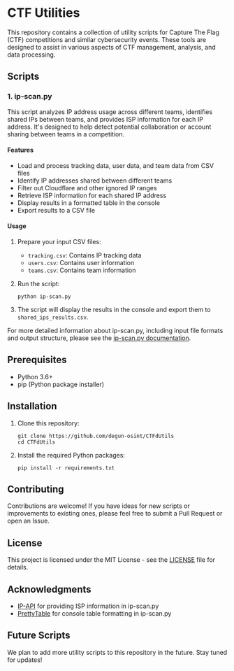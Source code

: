 # CTF Utilities

This repository contains a collection of utility scripts for Capture The Flag (CTF) competitions and similar cybersecurity events. These tools are designed to assist in various aspects of CTF management, analysis, and data processing.

## Scripts

### 1. ip-scan.py

This script analyzes IP address usage across different teams, identifies shared IPs between teams, and provides ISP information for each IP address. It's designed to help detect potential collaboration or account sharing between teams in a competition.

#### Features

- Load and process tracking data, user data, and team data from CSV files
- Identify IP addresses shared between different teams
- Filter out Cloudflare and other ignored IP ranges
- Retrieve ISP information for each shared IP address
- Display results in a formatted table in the console
- Export results to a CSV file

#### Usage

1. Prepare your input CSV files:
   - `tracking.csv`: Contains IP tracking data
   - `users.csv`: Contains user information
   - `teams.csv`: Contains team information

2. Run the script:
   ```
   python ip-scan.py
   ```

3. The script will display the results in the console and export them to `shared_ips_results.csv`.

For more detailed information about ip-scan.py, including input file formats and output structure, please see the [ip-scan.py documentation](docs/ip-scan.md).

## Prerequisites

- Python 3.6+
- pip (Python package installer)

## Installation

1. Clone this repository:
   ```
   git clone https://github.com/degun-osint/CTFdUtils
   cd CTFdUtils
   ```

2. Install the required Python packages:
   ```
   pip install -r requirements.txt
   ```

## Contributing

Contributions are welcome! If you have ideas for new scripts or improvements to existing ones, please feel free to submit a Pull Request or open an Issue.

## License

This project is licensed under the MIT License - see the [LICENSE](LICENSE) file for details.

## Acknowledgments

- [IP-API](https://ip-api.com/) for providing ISP information in ip-scan.py
- [PrettyTable](https://github.com/jazzband/prettytable) for console table formatting in ip-scan.py

## Future Scripts

We plan to add more utility scripts to this repository in the future. Stay tuned for updates!